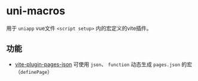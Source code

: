 # uni-macros

用于 `uniapp` vue文件 `<script setup>` 内的宏定义的vite插件。

## 功能

- [vite-plugin-pages-json](./packages/define-pages-json/README.md) 可使用 `json`、 `function` 动态生成 `pages.json` 的宏（`definePage`）

